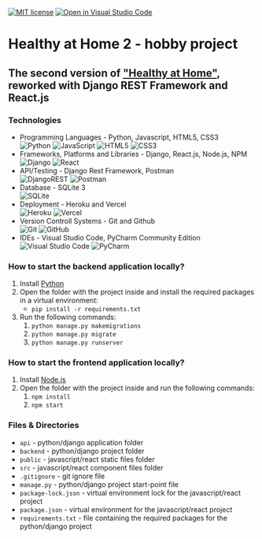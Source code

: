 [![MIT license](https://img.shields.io/badge/License-MIT-blue.svg)](https://github.com/mmanchev23/healthy-at-home2/blob/master/LICENSE)
[![Open in Visual Studio Code](https://open.vscode.dev/badges/open-in-vscode.svg)](https://open.vscode.dev/mmanchev23/healthy-at-home2)

# **Healthy at Home 2** - hobby project

## The second version of ["Healthy at Home"](https://github.com/mmanchev23/healthy-at-home), reworked with Django REST Framework and React.js

### **Technologies**
<ul>
    <li>
        Programming Languages - Python, Javascript, HTML5, CSS3
        <br/>
        <img alt="Python" src="https://img.shields.io/badge/python-%2314354C.svg?style=for-the-badge&logo=python&logoColor=white"/>
        <img alt="JavaScript" src="https://img.shields.io/badge/javascript-%23323330.svg?style=for-the-badge&logo=javascript&logoColor=%23F7DF1E"/>
        <img alt="HTML5" src="https://img.shields.io/badge/html5-%23E34F26.svg?style=for-the-badge&logo=html5&logoColor=white"/>
        <img alt="CSS3" src="https://img.shields.io/badge/css3-%231572B6.svg?style=for-the-badge&logo=css3&logoColor=white"/>
    </li>
    <li>
        Frameworks, Platforms and Libraries - Django, React.js, Node.js, NPM
        <br/>
        <img alt="Django" src="https://img.shields.io/badge/django-%23092E20.svg?style=for-the-badge&logo=django&logoColor=white"/>
        <img alt="React" src="https://img.shields.io/badge/react-%2320232a.svg?style=for-the-badge&logo=react&logoColor=%2361DAFB"/>
    </li>
    <li>
        API/Testing - Django Rest Framework, Postman
        <br/>
        <img alt="DjangoREST" src="https://img.shields.io/badge/DJANGO-REST-ff1709?style=for-the-badge&logo=django&logoColor=white&color=ff1709&labelColor=gray"/>
        <img alt="Postman" src="https://img.shields.io/badge/Postman-FF6C37?style=for-the-badge&logo=postman&logoColor=red" />
    </li>
    <li>
        Database - SQLite 3
        <br/>
        <img alt="SQLite" src ="https://img.shields.io/badge/sqlite-%2307405e.svg?style=for-the-badge&logo=sqlite&logoColor=white"/>
    </li>
    <li>
        Deployment - Heroku and Vercel
        <br/>
        <img alt="Heroku" src="https://img.shields.io/badge/heroku-%23430098.svg?style=for-the-badge&logo=heroku&logoColor=white"/>
        <img alt="Vercel" src="https://img.shields.io/badge/vercel-%23000000.svg?style=for-the-badge&logo=vercel&logoColor=white"/>
    </li>
    <li>
        Version Controll Systems - Git and Github
        <br/>
        <img alt="Git" src="https://img.shields.io/badge/git-%23F05033.svg?style=for-the-badge&logo=git&logoColor=white"/>
        <img alt="GitHub" src="https://img.shields.io/badge/github-%23121011.svg?style=for-the-badge&logo=github&logoColor=white"/>
    </li>
    <li>
        IDEs - Visual Studio Code, PyCharm Community Edition
        <br/>
        <img alt="Visual Studio Code" src="https://img.shields.io/badge/VisualStudioCode-0078d7.svg?style=for-the-badge&logo=visual-studio-code&logoColor=white"/>
        <img alt="PyCharm" src="https://img.shields.io/badge/pycharm-143?style=for-the-badge&logo=pycharm&logoColor=black&color=black&labelColor=green"/>
    </li>
</ul>

### **How to start the backend application locally?**
1. Install [Python](https://www.python.org/downloads/)
2. Open the folder with the project inside and install the required packages in a virtual environment:
   - `pip install -r requirements.txt`
3. Run the following commands:
   1. `python manage.py makemigrations`
   2. `python manage.py migrate`
   3. `python manage.py runserver`

### **How to start the frontend application locally?**
1. Install [Node.js](https://nodejs.org/en/download/)
2. Open the folder with the project inside and run the following commands:
   1. `npm install`
   2. `npm start`

### **Files & Directories**
- `api` - python/django application folder
- `backend` - python/django project folder
- `public` - javascript/react static files folder
- `src` - javascript/react component files folder
- `.gitignore` - git ignore file
- `manage.py` - python/django project start-point file
- `package-lock.json` - virtual environment lock for the javascript/react project
- `package.json` - virtual environment for the javascript/react project
- `requirements.txt` - file containing the required packages for the python/django project
